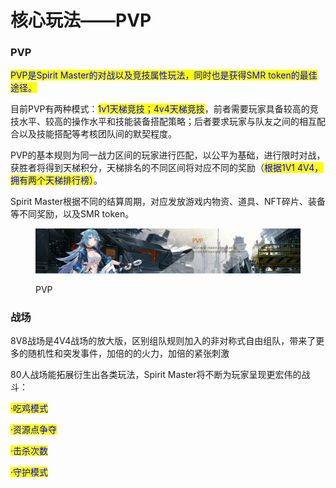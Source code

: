# 核心玩法——PVP

### PVP

<mark style="color:blue;">PVP是Spirit Master的对战以及竞技属性玩法，同时也是获得SMR token的最佳途径。</mark>

目前PVP有两种模式：<mark style="color:blue;">1v1天梯竞技；4v4天梯竞技</mark>，前者需要玩家具备较高的竞技水平、较高的操作水平和技能装备搭配策略；后者要求玩家与队友之间的相互配合以及技能搭配等考核团队间的默契程度。

PVP的基本规则为同一战力区间的玩家进行匹配，以公平为基础，进行限时对战，获胜者将得到天梯积分，天梯排名的不同区间将对应不同的奖励（<mark style="color:blue;">根据1V1 4V4，拥有两个天梯排行榜）</mark>。

Spirit Master根据不同的结算周期，对应发放游戏内物资、道具、NFT碎片、装备等不同奖励，以及SMR token。

<figure><img src="../.gitbook/assets/1661521155486.jpg" alt=""><figcaption><p>PVP</p></figcaption></figure>

### 战场

8V8战场是4V4战场的放大版，区别组队规则加入的非对称式自由组队，带来了更多的随机性和突发事件，加倍的的火力，加倍的紧张刺激

80人战场能拓展衍生出各类玩法，Spirit Master将不断为玩家呈现更宏伟的战斗：

<mark style="color:blue;">·吃鸡模式</mark>

<mark style="color:blue;">·资源点争夺</mark>

<mark style="color:blue;">·击杀次数</mark>

<mark style="color:blue;">·守护模式</mark>
